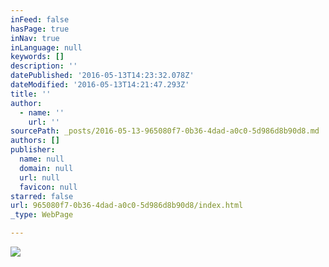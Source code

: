 ```yaml
---
inFeed: false
hasPage: true
inNav: true
inLanguage: null
keywords: []
description: ''
datePublished: '2016-05-13T14:23:32.078Z'
dateModified: '2016-05-13T14:21:47.293Z'
title: ''
author:
  - name: ''
    url: ''
sourcePath: _posts/2016-05-13-965080f7-0b36-4dad-a0c0-5d986d8b90d8.md
authors: []
publisher:
  name: null
  domain: null
  url: null
  favicon: null
starred: false
url: 965080f7-0b36-4dad-a0c0-5d986d8b90d8/index.html
_type: WebPage

---
```

![](https://the-grid-user-content.s3-us-west-2.amazonaws.com/fe8c41b2-6774-4bb2-b401-543ef60bd830.jpg)